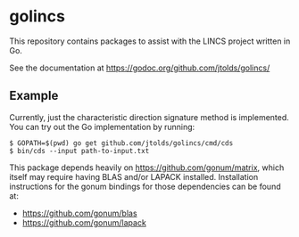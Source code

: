 # golincs

This repository contains packages to assist with the LINCS project written in
Go.

See the documentation at https://godoc.org/github.com/jtolds/golincs/

## Example

Currently, just the characteristic direction signature method is implemented.
You can try out the Go implementation by running:

```
$ GOPATH=$(pwd) go get github.com/jtolds/golincs/cmd/cds
$ bin/cds --input path-to-input.txt
```

This package depends heavily on https://github.com/gonum/matrix, which itself
may require having BLAS and/or LAPACK installed. Installation instructions for
the gonum bindings for those dependencies can be found at:

 * https://github.com/gonum/blas
 * https://github.com/gonum/lapack
